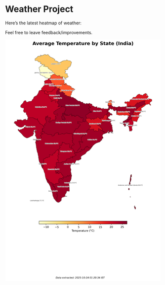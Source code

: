 # Weather Project

Here’s the latest heatmap of weather:

Feel free to leave feedback/improvements.

![India Heatmap](docs/assets/india_heatmap.png?v=FA870C)
